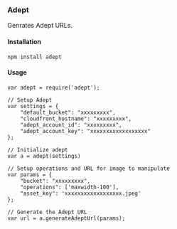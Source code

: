 ### Adept

Genrates Adept URLs.

#### Installation

    npm install adept

#### Usage

    var adept = require('adept');

    // Setup Adept
    var settings = {
        "default_bucket": "xxxxxxxxx",
        "cloudfront_hostname": "xxxxxxxxx",
        "adept_account_id": "xxxxxxxxx",
        "adept_account_key": "xxxxxxxxxxxxxxxxxx"
    };

    // Initialize adept
    var a = adept(settings)

    // Setup operations and URL for image to manipulate
    var params = {
        "bucket": "xxxxxxxxx",
        "operations": ['maxwidth-100'],
        "asset_key": 'xxxxxxxxxxxxxxxxxx.jpeg'
    };

    // Generate the Adept URL
    var url = a.generateAdeptUrl(params);

